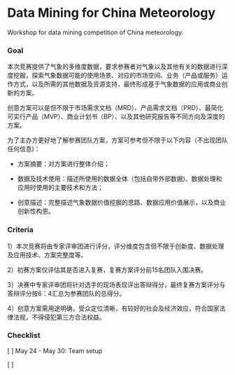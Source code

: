 # Data Mining for China Meteorology

Workshop for data mining competition of China meteorology.

### Goal
 
本次竞赛提供了气象的多维度数据，要求参赛者对气象以及其他有关的数据进行深度挖掘，探索气象数据可能的使用场景、对应的市场空间、业务（产品或服务）运作方式，以及所需的其他数据及资源支持，最终形成基于气象数据的应用或商业创新的方案。   

创意方案可以是但不限于市场需求文档（MRD）、产品需求文档（PRD）、最简化可实行产品（MVP）、商业计划书（BP）、以及其他研究报告等不同方向及深度的方案。   

为了主办方更好地了解参赛团队方案，方案可参考但不限于以下内容（不出现团队任何信息)：  

- 方案摘要：对方案进行整体介绍；  

- 数据及技术使用：描述所使用的数据全体（包括自带外部数据)、数据处理和应用时使用的主要技术和方法；  

- 创意描述：完整描述气象数据价值挖掘的思路、数据应用价值展示，以及商业创新性构思。


### Criteria

1）本次竞赛将由专家评审团进行评分，评分维度包含但不限于创新度、数据处理及应用技术、方案完整度等。

2）初赛方案仅评估其是否进入复赛，复赛方案评分前15名团队入围决赛。

3）决赛中专家评审团将针对选手的现场表现评出答辩得分，最终复赛方案评分与答辩评分按6：4汇总为参赛团队的总得分。
 
4）创意方案需用途明确，受众定位清晰，有较好的社会及经济效应，符合国家法律法规，不得侵犯第三方合法权益。

### Checklist 

[ ] May 24 - May 30: Team setup

[ ] 


